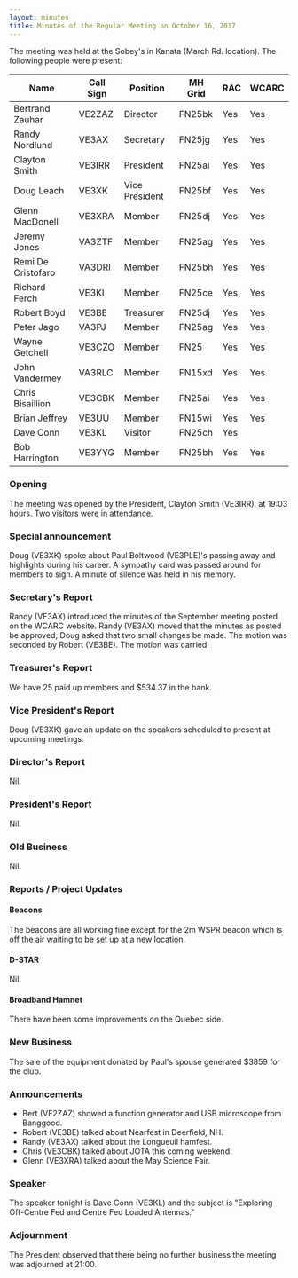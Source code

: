 ```yaml
---
layout: minutes
title: Minutes of the Regular Meeting on October 16, 2017
---
```


The meeting was held at the Sobey's in Kanata (March Rd. location).
The following people were present:

| Name                   | Call Sign  | Position         | MH Grid | RAC | WCARC |
|------------------------|------------|------------------|---------|-----|-------|
| Bertrand Zauhar        | VE2ZAZ     | Director         | FN25bk  | Yes | Yes   |
| Randy Nordlund         | VE3AX      | Secretary        | FN25jg  | Yes | Yes   |
| Clayton Smith          | VE3IRR     | President        | FN25ai  | Yes | Yes   |
| Doug Leach             | VE3XK      | Vice President   | FN25bf  | Yes | Yes   |
| Glenn MacDonell        | VE3XRA     | Member           | FN25dj  | Yes | Yes   |
| Jeremy Jones           | VA3ZTF     | Member           | FN25ag  | Yes | Yes   |
| Remi De Cristofaro     | VA3DRI     | Member           | FN25bh  | Yes | Yes   |
| Richard Ferch          | VE3KI      | Member           | FN25ce  | Yes | Yes   |
| Robert Boyd            | VE3BE      | Treasurer        | FN25dj  | Yes | Yes   |
| Peter Jago             | VA3PJ      | Member           | FN25ag  | Yes | Yes   |
| Wayne Getchell         | VE3CZO     | Member           | FN25    | Yes | Yes   |
| John Vandermey         | VA3RLC     | Member           | FN15xd  | Yes | Yes   |
| Chris Bisaillion       | VE3CBK     | Member           | FN25ai  | Yes | Yes   |
| Brian Jeffrey          | VE3UU      | Member           | FN15wi  | Yes | Yes   |
| Dave Conn              | VE3KL      | Visitor          | FN25ch  | Yes |       |
| Bob Harrington         | VE3YYG     | Member           | FN25bh  | Yes | Yes   |

### Opening

The meeting was opened by the President, Clayton Smith (VE3IRR), at 19:03 hours.
Two visitors were in attendance.

### Special announcement

Doug (VE3XK) spoke about Paul Boltwood (VE3PLE)'s passing away and highlights during his career. A sympathy card was passed around for members to sign. A minute of silence was held in his memory.

### Secretary's Report

Randy (VE3AX) introduced the minutes of the September meeting posted on the WCARC website.
Randy (VE3AX) moved that the minutes as posted be approved; Doug asked that two small changes be made. The motion was seconded by Robert (VE3BE).
The motion was carried.

### Treasurer's Report

We have 25 paid up members and $534.37 in the bank.

### Vice President's Report

Doug (VE3XK) gave an update on the speakers scheduled to present at upcoming meetings.

### Director's Report

Nil.

### President's Report

Nil.

### Old Business

Nil.

### Reports / Project Updates

#### Beacons

The beacons are all working fine except for the 2m WSPR beacon which is off the air waiting to be set up at a new location.

#### D-STAR

Nil.

#### Broadband Hamnet

There have been some improvements on the Quebec side.

### New Business

The sale of the equipment donated by Paul's spouse generated $3859 for the club.

### Announcements

* Bert (VE2ZAZ) showed a function generator and USB microscope from Banggood.
* Robert (VE3BE) talked about Nearfest in Deerfield, NH.
* Randy (VE3AX) talked about the Longueuil hamfest.
* Chris (VE3CBK) talked about JOTA this coming weekend.
* Glenn (VE3XRA) talked about the May Science Fair.

### Speaker

The speaker tonight is Dave Conn (VE3KL) and the subject is "Exploring Off-Centre Fed and Centre Fed Loaded Antennas."

### Adjournment

The President observed that there being no further business the meeting was
adjourned at 21:00.
